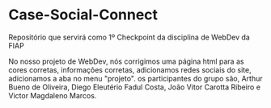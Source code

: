 # Case-Social-Connect
Repositório que servirá como 1º Checkpoint da disciplina de WebDev da FIAP


No nosso projeto de WebDev, nós corrigimos uma página html para as cores corretas, informações corretas, adicionamos redes sociais do site, adicionamos a aba no menu "projeto". os participantes do grupo são, Arthur Bueno de Oliveira, Diego Eleutério Fadul Costa, João Vitor Carotta Ribeiro e Victor Magdaleno Marcos.